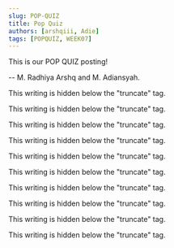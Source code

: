 ```yaml
---
slug: POP-QUIZ
title: Pop Quiz
authors: [arshqiii, Adie]
tags: [POPQUIZ, WEEK07]
---
```


This is our POP QUIZ posting!

-- M. Radhiya Arshq and M. Adiansyah.

<!--truncate-->

This writing is hidden below the "truncate" tag.

This writing is hidden below the "truncate" tag.

This writing is hidden below the "truncate" tag.

This writing is hidden below the "truncate" tag.

This writing is hidden below the "truncate" tag.

This writing is hidden below the "truncate" tag.

This writing is hidden below the "truncate" tag.

This writing is hidden below the "truncate" tag.

This writing is hidden below the "truncate" tag.

This writing is hidden below the "truncate" tag.
